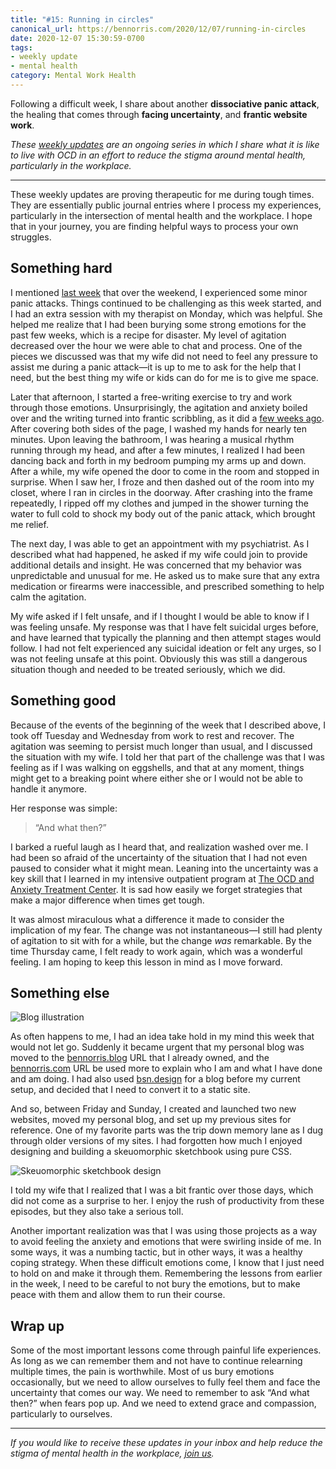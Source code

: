 ```yaml
---
title: "#15: Running in circles"
canonical_url: https://bennorris.com/2020/12/07/running-in-circles
date: 2020-12-07 15:30:59-0700
tags:
- weekly update
- mental health
category: Mental Work Health
---
```


Following a difficult week, I share about another **dissociative panic attack**, the healing that comes through **facing uncertainty**, and **frantic website work**.

_These [weekly updates](https://bennorris.com/tags/weekly-update/) are an ongoing series in which I share what it is like to live with OCD in an effort to reduce the stigma around mental health, particularly in the workplace._

***

These weekly updates are proving therapeutic for me during tough times. They are essentially public journal entries where I process my experiences, particularly in the intersection of mental health and the workplace. I hope that in your journey, you are finding helpful ways to process your own struggles.


## Something hard

I mentioned [last week](https://bennorris.com/2020/11/30/gratitude-and-panic) that over the weekend, I experienced some minor panic attacks. Things continued to be challenging as this week started, and I had an extra session with my therapist on Monday, which was helpful. She helped me realize that I had been burying some strong emotions for the past few weeks, which is a recipe for disaster. My level of agitation decreased over the hour we were able to chat and process. One of the pieces we discussed was that my wife did not need to feel any pressure to assist me during a panic attack—it is up to me to ask for the help that I need, but the best thing my wife or kids can do for me is to give me space.

Later that afternoon, I started a free-writing exercise to try and work through those emotions. Unsurprisingly, the agitation and anxiety boiled over and the writing turned into frantic scribbling, as it did a [few weeks ago](http://bennorris.com/2020/11/16/a-slight-breakdown). After covering both sides of the page, I washed my hands for nearly ten minutes. Upon leaving the bathroom, I was hearing a musical rhythm running through my head, and after a few minutes, I realized I had been dancing back and forth in my bedroom pumping my arms up and down. After a while, my wife opened the door to come in the room and stopped in surprise. When I saw her, I froze and then dashed out of the room into my closet, where I ran in circles in the doorway. After crashing into the frame repeatedly, I ripped off my clothes and jumped in the shower turning the water to full cold to shock my body out of the panic attack, which brought me relief.

The next day, I was able to get an appointment with my psychiatrist. As I described what had happened, he asked if my wife could join to provide additional details and insight. He was concerned that my behavior was unpredictable and unusual for me. He asked us to make sure that any extra medication or firearms were inaccessible, and prescribed something to help calm the agitation.

My wife asked if I felt unsafe, and if I thought I would be able to know if I was feeling unsafe. My response was that I have felt suicidal urges before, and have learned that typically the planning and then attempt stages would follow. I had not felt experienced any suicidal ideation or felt any urges, so I was not feeling unsafe at this point. Obviously this was still a dangerous situation though and needed to be treated seriously, which we did.


## Something good

Because of the events of the beginning of the week that I described above, I took off Tuesday and Wednesday from work to rest and recover. The agitation was seeming to persist much longer than usual, and I discussed the situation with my wife. I told her that part of the challenge was that I was feeling as if I was walking on eggshells, and that at any moment, things might get to a breaking point	where either she or I would not be able to handle it anymore.

Her response was simple:

> “And what then?”

I barked a rueful laugh as I heard that, and realization washed over me. I had been so afraid of the uncertainty of the situation that I had not even paused to consider what it might mean. Leaning into the uncertainty was a key skill that I learned in my intensive outpatient program at [The OCD and Anxiety Treatment Center](https://www.theocdandanxietytreatmentcenter.com/). It is sad how easily we forget strategies that make a major difference when times get tough.

It was almost miraculous what a difference it made to consider the implication of my fear. The change was not instantaneous—I still had plenty of agitation to sit with for a while, but the change *was* remarkable. By the time Thursday came, I felt ready to work again, which was a wonderful feeling. I am hoping to keep this lesson in mind as I move forward.


## Something else

![Blog illustration](https://media.bennorris.com/images/mentalworkhealth/uploads/2020/0e8c93d0ef.jpg)

As often happens to me, I had an idea take hold in my mind this week that would not let go. Suddenly it became urgent that my personal blog was moved to the [bennorris.blog](https://bennorris.blog) URL that I already owned, and the [bennorris.com](https://bennorris.com) URL be used more to explain who I am and what I have done and am doing. I had also used [bsn.design](https://bsn.design) for a blog before my current setup, and decided that I need to convert it to a static site.

And so, between Friday and Sunday, I created and launched two new websites, moved my personal blog, and set up my previous sites for reference. One of my favorite parts was the trip down memory lane as I dug through older versions of my sites. I had forgotten how much I enjoyed designing and building a skeuomorphic sketchbook using pure CSS.

![Skeuomorphic sketchbook design](https://bennorris.com/assets/images/sketchbook.jpeg)

I told my wife that I realized that I was a bit frantic over those days, which did not come as a surprise to her. I enjoy the rush of productivity from these episodes, but they also take a serious toll.

Another important realization was that I was using those projects as a way to avoid feeling the anxiety and emotions that were swirling inside of me. In some ways, it was a numbing tactic, but in other ways, it was a healthy coping strategy. When these difficult emotions come, I know that I just need to hold on and make it through them. Remembering the lessons from earlier in the week, I need to be careful to not bury the emotions, but to make peace with them and allow them to run their course.


## Wrap up

Some of the most important lessons come through painful life experiences. As long as we can remember them and not have to continue relearning multiple times, the pain is worthwhile. Most of us bury emotions occasionally, but we need to allow ourselves to fully feel them and face the uncertainty that comes our way. We need to remember to ask “And what then?” when fears pop up. And we need to extend grace and compassion, particularly to ourselves.

***

_If you would like to receive these updates in your inbox and help reduce the stigma of mental health in the workplace, [join us](https://bennorris.com/subscribe/mwh/)._
